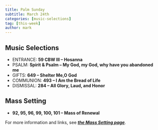 ```yaml
---
title: Palm Sunday
subtitle: March 24th 
categories: [music-selections]
tag: [this-week]
author: mark
---
```


## Music Selections

- ENTRANCE: **59 CBW III – Hosanna**
- PSALM: **Spirit & Psalm – My God, my God, why have you abandoned me**
- GIFTS: **649 – Shelter Me,O God**
- COMMUNION: **493 – I Am the Bread of Life**
- DISMISSAL: **284 – All Glory, Laud, and Honor**

## Mass Setting

- **92, 95, 96, 99, 100, 101 – Mass of Renewal**

For more information and links, see _**[the Mass Setting page](/mass-setting/)**_.
